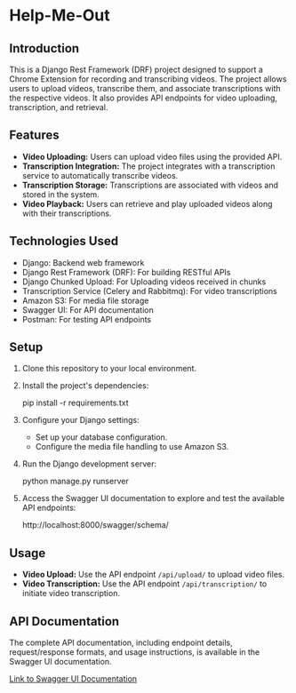 
# Help-Me-Out

## Introduction

This is a Django Rest Framework (DRF) project designed to support a Chrome Extension for recording and transcribing videos. The project allows users to upload videos, transcribe them, and associate transcriptions with the respective videos. It also provides API endpoints for video uploading, transcription, and retrieval.

## Features

- **Video Uploading:** Users can upload video files using the provided API.
- **Transcription Integration:** The project integrates with a transcription service to automatically transcribe videos.
- **Transcription Storage:** Transcriptions are associated with videos and stored in the system.
- **Video Playback:** Users can retrieve and play uploaded videos along with their transcriptions.

## Technologies Used

- Django: Backend web framework
- Django Rest Framework (DRF): For building RESTful APIs
- Django Chunked Upload: For Uploading videos received in chunks
- Transcription Service (Celery and Rabbitmq): For video transcriptions
- Amazon S3: For media file storage
- Swagger UI: For API documentation
- Postman: For testing API endpoints

## Setup

1. Clone this repository to your local environment.

2. Install the project's dependencies:

   pip install -r requirements.txt
   

3. Configure your Django settings:
   - Set up your database configuration.
   - Configure the media file handling to use Amazon S3.

4. Run the Django development server:
   
   python manage.py runserver


5. Access the Swagger UI documentation to explore and test the available API endpoints:

   http://localhost:8000/swagger/schema/


## Usage

- **Video Upload:** Use the API endpoint `/api/upload/` to upload video files.
- **Video Transcription:** Use the API endpoint `/api/transcription/` to initiate video transcription.

## API Documentation

The complete API documentation, including endpoint details, request/response formats, and usage instructions, is available in the Swagger UI documentation.

[Link to Swagger UI Documentation](https://help-me-out-api.onrender.com/swagger/schema/)

